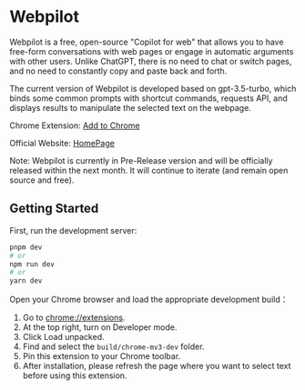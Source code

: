 # Webpilot

Webpilot is a free, open-source "Copilot for web" that allows you to have free-form conversations with web pages or engage in automatic arguments with other users. Unlike ChatGPT, there is no need to chat or switch pages, and no need to constantly copy and paste back and forth. 

The current version of Webpilot is developed based on gpt-3.5-turbo, which binds some common prompts with shortcut commands, requests API, and displays results to manipulate the selected text on the webpage.

Chrome Extension: [Add to Chrome](https://chrome.google.com/webstore/detail/Webpilot/biaggnjibplcfekllonekbonhfgchopo?utm_source=link&amp;utm_medium=git&amp)

Official Website: [HomePage](https://www.Webpilot.ai/)

Note: Webpilot is currently in Pre-Release version and will be officially released within the next month. It will continue to iterate (and remain open source and free).

## Getting Started

First, run the development server:

```bash
pnpm dev
# or
npm run dev
# or
yarn dev
```

Open your Chrome browser and load the appropriate development build：

1. Go to [chrome://extensions](chrome://extensions).
2. At the top right, turn on Developer mode.
3. Click Load unpacked.
4. Find and select the `build/chrome-mv3-dev` folder.
5. Pin this extension to your Chrome toolbar.
6. After installation, please refresh the page where you want to select text before using this extension.


